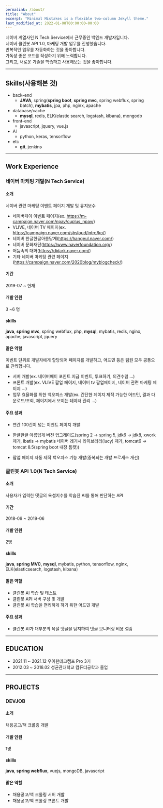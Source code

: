 ```yaml
---
permalink: /about/
title: "About"
excerpt: "Minimal Mistakes is a flexible two-column Jekyll theme."
last_modified_at: 2022-01-08T00:00:00-00:00
---
```


네이버 계열사인 N Tech Service에서 근무중인 백엔드 개발자입니다.   
네이버 클린봇 API 1.0, 마케팅 개발 업무를 진행했습니다.   
반복적인 업무를 자동화하는 것을 좋아합니다.   
가독성 좋은 코드를 작성하기 위해 노력합니다.   
그리고, 새로운 기술을 학습하고 사용해보는 것을 좋아합니다.     

---

## Skills(사용해본 것)

- back-end
  - **JAVA**, spring(**spring boot**, **spring mvc**, spring webflux, spring batch), **mybatis**, jpa, php, nginx, apache
- database/cache
  - **mysql**, redis, ELK(elastic search, logstash, kibana), mongodb
- front-end
  - javascript, jquery, vue.js
- AI
  - python, keras, tensorflow
- etc
  - **git**, jenkins

---

## Work Experience

### 네이버 마케팅 개발(N Tech Service)

#### 소개

네이버 관련 마케팅 이벤트 페이지 개발 및 유지보수

- 네이버페이 이벤트 페이지(ex. https://m-campaign.naver.com/npay/cuplus_npay/)
- VLIVE, 네이버 TV 페이지(ex. https://campaign.naver.com/sbsloud/intro/ko/)
- 네이버 한글한글아름답게(https://hangeul.naver.com/)
- 네이버 문화재단(https://www.naverfoundation.org/)
- 어둠속의 대화(https://didark.naver.com/)
- 기타 네이버 마케팅 관련 페이지(https://campaign.naver.com/2020blog/myblogcheck/)

#### 기간 

2019-07 ~ 현재

#### 개발 인원

3 ~6 명

#### skills

**java**, **spring mvc**, spring webflux, php, **mysql**, mybatis, redis, nginx, apache, javascript, jquery

#### 맡은 역할

이벤트 단위로 개발자에게 할당되어 페이지를 개발하고, 어드민 등은 팀원 모두 공통으로 관리합니다.

- 서버 개발(ex. 네이버페이 포인트 지급 이벤트, 투표하기, 의견수렴 ...)
- 프론트 개발(ex. VLIVE 팝업 페이지, 네이버 tv 팝업페이지, 네이버 관련 마케팅 페이지 ...)
- 업무 효율화를 위한 백오피스 개발(ex. 간단한 페이지 제작 가능한 어드민, 결과 다운로드/조회, 페이지에서 보이는 데이터 관리 ...)

#### 주요 성과

- 연간 100건이 넘는 이벤트 페이지 개발

- 한글한글 아름답게  버전 업그레이드(spring 2 -> spring 5, jdk6 -> jdk8, xwork 제거, ibatis -> mybatis 네이버 레거시 라이브러리(lucy) 제거, tomcat6 -> tomcat 8.5(spring boot 내장 톰캣))
- 팝업 페이지 자동 제작 백오피스 기능 개발(중복되는 개발 프로세스 개선)

   

### 클린봇 API 1.0(N Tech Service)

#### 소개

사용자가 입력한 댓글의 욕설지수를 학습된 AI를 통해 판단하는 API

#### 기간 

2018-09 ~ 2019-06

#### 개발 인원

2명

#### skills

 **java**, **spring MVC**, **mysql**, mybatis, python, tensorflow, nginx, ELK(elasticsearch, logstash, kibana)

#### 맡은 역할

- 클린봇 AI 학습 및 테스트
- 클린봇 API 서버 구성 및 개발
- 클린봇 AI 학습을 편리하게 하기 위한 어드민 개발

#### 주요 성과

- 클린봇 AI가 대부분의 욕설 댓글을 탐지하여 댓글 모니터링 비용 절감

---

## EDUCATION
- 2021.11 ~ 2021.12 우아한테크캠프 Pro 3기
- 2012.03 ~ 2018.02 성균관대학교 컴퓨터공학과 졸업

---

## PROJECTS

### DEVJOB

#### 소개

채용공고/책 크롤링 개발

#### 개발 인원

1명

#### skills

 **java**, **spring webflux**, vuejs, mongoDB, javascript

#### 맡은 역할

- 채용공고/책 크롤링 서버 개발
- 채용공고/책 크롤링 프론트 개발
